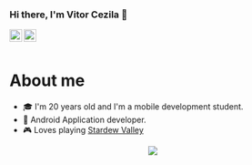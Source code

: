 ### Hi there, I'm Vitor Cezila 👋

<a href="https://www.linkedin.com/in/vitor-cezila/">
  <img align="left" alt="Furkan's LinkedIn" width="22px" src="https://cdn.jsdelivr.net/npm/simple-icons@v3/icons/linkedin.svg" />
</a>
<a href="https://steamcommunity.com/id/immingau/">
  <img align="left" alt="Furkan's Steam" width="22px" src="https://cdn.jsdelivr.net/npm/simple-icons@3.9.0/icons/steam.svg" />
</a>

<br />
<br />

# About me

- 🎓 I'm 20 years old and I'm a mobile development student.
- 📱 Android Application developer.
- 🎮 Loves playing [Stardew Valley](https://store.steampowered.com/app/413150/Stardew_Valley/)

<p align="center"> 
  <img src="https://github-readme-stats.vercel.app/api?username=vitorcezila&show_icons=true&theme=tokyonight" />
</p>
